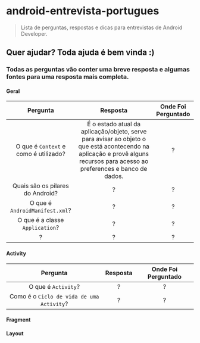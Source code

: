 # android-entrevista-portugues

> Lista de perguntas, respostas e dicas para entrevistas de Android Developer.

## Quer ajudar? Toda ajuda é bem vinda :) 

### Todas as perguntas vão conter uma breve resposta e algumas fontes para uma resposta mais completa. 


#### Geral

| Pergunta | Resposta | Onde Foi Perguntado |
|:--------:|:--------:|:-------------------:|
| O que é `Context` e como é utilizado? | É o estado atual da aplicação/objeto, serve para avisar ao objeto o que está acontecendo na aplicação e provê alguns recursos para acesso ao preferences e banco de dados. |  ?  | 
| Quais são os pilares do Android? | ?  |  ?  | 
| O que é `AndroidManifest.xml`? | ?  |  ?  | 
| O que é a classe `Application`? | ?  |  ?  | 
| ? | ?  |  ?  | 


#### Activity

| Pergunta | Resposta | Onde Foi Perguntado |
|:--------:|:--------:|:-------------------:|
| O que é `Activity`? | ?  |  ?  |
| Como é o `Ciclo de vida de uma Activity`? | ?  |  ?  |

#### Fragment


#### Layout

